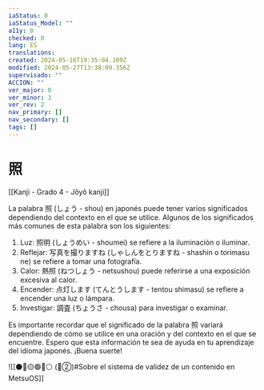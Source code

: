 ```yaml
---
iaStatus: 0
iaStatus_Model: ""
a11y: 0
checked: 0
lang: ES
translations: 
created: 2024-05-16T19:35:04.109Z
modified: 2024-05-27T13:38:09.356Z
supervisado: ""
ACCION: ""
ver_major: 0
ver_minor: 3
ver_rev: 2
nav_primary: []
nav_secondary: []
tags: []
---
```

# 照

[[Kanji - Grado 4 - Jôyô kanji]]

La palabra 照 (しょう - shou) en japonés puede tener varios significados dependiendo del contexto en el que se utilice. Algunos de los significados más comunes de esta palabra son los siguientes:

1. Luz: 照明 (しょうめい - shoumei) se refiere a la iluminación o iluminar.
2. Reflejar: 写真を撮りますね (しゃしんをとりますね - shashin o torimasu ne) se refiere a tomar una fotografía.
3. Calor: 熱照 (ねつしょう - netsushou) puede referirse a una exposición excesiva al calor.
4. Encender: 点灯します (てんとうします - tentou shimasu) se refiere a encender una luz o lámpara.
5. Investigar: 調査 (ちょうさ - chousa) para investigar o examinar.

Es importante recordar que el significado de la palabra 照 variará dependiendo de cómo se utilice en una oración y del contexto en el que se encuentre. Espero que esta información te sea de ayuda en tu aprendizaje del idioma japonés. ¡Buena suerte!

![[⚫🔴🟡🟢🔵⚪ (🔴②)#Sobre el sistema de validez de un contenido en MetsuOS]]
